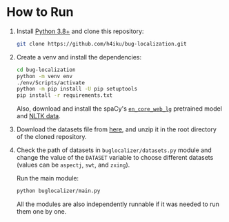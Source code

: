# How to Run

1. Install [Python 3.8+](https://www.python.org/) and clone this repository:

    ```bash
    git clone https://github.com/h4iku/bug-localization.git
    ```

2. Create a venv and install the dependencies:

    ```bash
    cd bug-localization
    python -m venv env
    ./env/Scripts/activate
    python -m pip install -U pip setuptools
    pip install -r requirements.txt
    ```

    Also, download and install the spaCy's [`en_core_web_lg`](https://spacy.io/models/en#en_core_web_lg) pretrained model and [NLTK data](http://www.nltk.org/data.html).

3. Download the datasets file from [here](http://www.mediafire.com/file/5x0vjnno666ynst/data.zip/file), and unzip it in the root directory of the cloned repository.

4. Check the path of datasets in `buglocalizer/datasets.py` module and change the value of the `DATASET` variable to choose different datasets (values can be `aspectj`, `swt`, and `zxing`).

    Run the main module:

    ```bash
    python buglocalizer/main.py
    ```

    All the modules are also independently runnable if it was needed to run them one by one.
